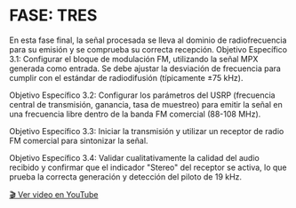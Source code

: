 # FASE: TRES 

En esta fase final, la señal procesada se lleva al dominio de radiofrecuencia para su emisión y se comprueba su correcta recepción.
Objetivo Específico 3.1: Configurar el bloque de modulación FM, utilizando la señal MPX generada como entrada. Se debe ajustar la desviación de frecuencia para cumplir con el estándar de radiodifusión (típicamente ±75 kHz).

Objetivo Específico 3.2: Configurar los parámetros del USRP (frecuencia central de transmisión, ganancia, tasa de muestreo) para emitir la señal en una frecuencia libre dentro de la banda FM comercial (88-108 MHz).

Objetivo Específico 3.3: Iniciar la transmisión y utilizar un receptor de radio FM comercial para sintonizar la señal.

Objetivo Específico 3.4: Validar cualitativamente la calidad del audio recibido y confirmar que el indicador "Stereo" del receptor se activa, lo que prueba la correcta generación y detección del piloto de 19 kHz.


[🎬 Ver video en YouTube](https://www.youtube.com/watch?v=uiPDPwrNgUw)



